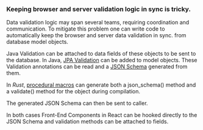 ### Keeping browser and server validation logic in sync is tricky.

Data validation logic may span several teams, requiring coordination and communication.
To mitigate this problem one can write code to automatically keep the browser and 
server data validation in sync. from database model objects. 

Java Validation can be attached to data fields of these objects to be sent to the database. 
In Java, [JPA Validation](https://beanvalidation.org/1.0/spec/) can be added to model objects. These Validation annotations 
can be read and a [JSON Schema](http://json-schema.org/specification.html) 
generated from them. 

In _Rust_, [procedural macros](https://doc.rust-lang.org/reference/procedural-macros.html) 
can generate both a json_schema() method and a validate() method for the object during 
compilation.

The generated JSON Schema can then be sent to caller.

In both cases Front-End Components in React can be hooked directly to the
JSON Schema and validation methods can be attached to fields.
